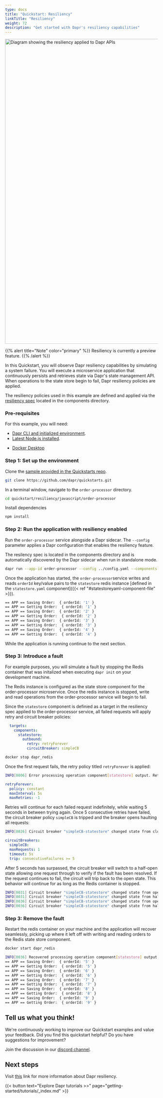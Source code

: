 ```yaml
---
type: docs
title: "Quickstart: Resiliency"
linkTitle: "Resiliency"
weight: 72
description: "Get started with Dapr's resiliency capabilities"
---
```

<img src="/images/resiliency-quickstart.png" width="1000" alt="Diagram showing the resiliency applied to Dapr APIs">

{{% alert title="Note" color="primary" %}}
 Resiliency is currently a preview feature.
{{% /alert %}}

In this Quickstart, you will observe Dapr resiliency capabilities by simulating a system failure. You will execute a microservice application that continuously persists and retrieves state via Dapr's state management API. When operations to the state store begin to fail, Dapr resiliency policies are applied.

The resiliency policies used in this example are defined and applied via the [resiliency spec]() located in the components directory.

### Pre-requisites

For this example, you will need:

- [Dapr CLI and initialized environment](https://docs.dapr.io/getting-started).
- [Latest Node.js installed](https://nodejs.org/download/).
<!-- IGNORE_LINKS -->
- [Docker Desktop](https://www.docker.com/products/docker-desktop)
<!-- END_IGNORE -->

### Step 1: Set up the environment

Clone the [sample provided in the Quickstarts repo](https://github.com/dapr/quickstarts/tree/master/resiliency).

```bash
git clone https://github.com/dapr/quickstarts.git
```

In a terminal window, navigate to the `order-processor` directory.

```bash
cd quickstart/resiliency/javascript/order-processor
```

Install dependencies

```bash
npm install
```

### Step 2: Run the application with resiliency enabled

Run the `order-processor` service alongside a Dapr sidecar. The `--config` parameter applies a Dapr configuration that enables the resiliency feature.

The resilency spec is located in the components directory and is automatically discovered by the Dapr sidecar when run in standalone mode.

```bash
dapr run --app-id order-processor --config ../config.yaml --components-path ../components/ -- npm start
```

Once the application has started, the `order-processor`service writes and reads `orderId` key/value pairs to the `statestore` redis instance [defined in the `statestore.yaml` component]({{< ref "#statestoreyaml-component-file" >}}).

```bash
== APP == Saving Order:  { orderId: '1' }
== APP == Getting Order:  { orderId: '1' }
== APP == Saving Order:  { orderId: '2' }
== APP == Getting Order:  { orderId: '2' }
== APP == Saving Order:  { orderId: '3' }
== APP == Getting Order:  { orderId: '3' }
== APP == Saving Order:  { orderId: '4' }
== APP == Getting Order:  { orderId: '4' }
```
While the application is running continue to the next section. 

### Step 3: Introduce a fault

For example purposes, you will simulate a fault by stopping the Redis container that was initalized when executing `dapr init` on your development machine.

The Redis instance is configured as the state store component for the order-processor microservice. Once the redis instance is stopped, write and read operations from the order-processor service will begin to fail.

Since the `statestore` component is definied as a target in the resiliency spec applied to the order-processor service, all failed requests will apply retry and circuit breaker policies:

```yaml
  targets:
    components:
      statestore:
        outbound:
          retry: retryForever
          circuitBreaker: simpleCB
```

```bash
docker stop dapr_redis
```

Once the first request fails, the retry policy titled `retryForever` is applied:

```bash
INFO[0006] Error processing operation component[statestore] output. Retrying...
```

```yaml
retryForever:
  policy: constant
  maxInterval: 5s
  maxRetries: -1 
```

Retries will continue for each failed request indefinitely, while waiting 5 seconds in between trying again. Once 5 consecutive retries have failed, the circuit breaker policy `simpleCB` is tripped and the breaker opens haulting all requests:

```bash
INFO[0026] Circuit breaker "simpleCB-statestore" changed state from closed to open
```

```yaml
circuitBreakers:
  simpleCB:
  maxRequests: 1
  timeout: 5s 
  trip: consecutiveFailures >= 5
```

After 5 seconds has surpassed, the circuit breaker will switch to a half-open state allowing one request through to verify if the fault has been resolved. If the request continues to fail, the circuit will trip back to the open state. This behavior will continue for as long as the Redis container is stopped. 

```bash
INFO[0031] Circuit breaker "simpleCB-statestore" changed state from open to half-open  
INFO[0031] Circuit breaker "simpleCB-statestore" changed state from half-open to open 
INFO[0036] Circuit breaker "simpleCB-statestore" changed state from open to half-open  
INFO[0036] Circuit breaker "simpleCB-statestore" changed state from half-open to closed  
```

### Step 3: Remove the fault
Restart the redis container on your machine and the application will recover seamlessly, picking up where it left off with writing and reading orders to the Redis state store component.

```bash
docker start dapr_redis
```

```bash
INFO[0036] Recovered processing operation component[statestore] output.  
== APP == Saving Order:  { orderId: '5' }
== APP == Getting Order:  { orderId: '5' }
== APP == Saving Order:  { orderId: '6' }
== APP == Getting Order:  { orderId: '6' }
== APP == Saving Order:  { orderId: '7' }
== APP == Getting Order:  { orderId: '7' }
== APP == Saving Order:  { orderId: '8' }
== APP == Getting Order:  { orderId: '8' }
== APP == Saving Order:  { orderId: '9' }
== APP == Getting Order:  { orderId: '9' }
```

## Tell us what you think!
We're continuously working to improve our Quickstart examples and value your feedback. Did you find this quickstart helpful? Do you have suggestions for improvement?

Join the discussion in our [discord channel](https://discord.com/channels/778680217417809931/953427615916638238).

## Next steps
Visit [this](https://docs.dapr.io/operations/resiliency/resiliency-overview//) link for more information about Dapr resiliency.

{{< button text="Explore Dapr tutorials  >>" page="getting-started/tutorials/_index.md" >}}
